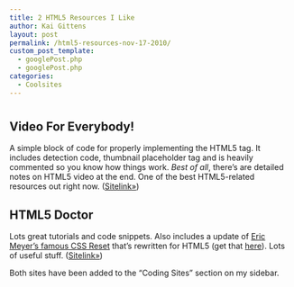 ```yaml
---
title: 2 HTML5 Resources I Like
author: Kai Gittens
layout: post
permalink: /html5-resources-nov-17-2010/
custom_post_template:
  - googlePost.php
  - googlePost.php
categories:
  - Coolsites
---
```

# 

## Video For Everybody!

A simple block of code for properly implementing the HTML5  tag. It includes detection code, thumbnail placeholder tag and is heavily commented so you know how things work. *Best of all*, there’s are detailed notes on HTML5 video at the end. One of the best HTML5-related resources out right now. ([Sitelink»][1])

 [1]: http://camendesign.com/code/video_for_everybody

## HTML5 Doctor

Lots great tutorials and code snippets. Also includes a update of [Eric Meyer’s famous CSS Reset][2] that’s rewritten for HTML5 (get that [here][3]). Lots of useful stuff. ([Sitelink»][4])

 [2]: http://meyerweb.com/eric/tools/css/reset/
 [3]: http://html5doctor.com/html-5-reset-stylesheet/
 [4]: http://html5doctor.com/

Both sites have been added to the “Coding Sites” section on my sidebar.